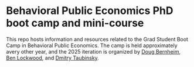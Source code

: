 # Behavioral Public Economics PhD boot camp and mini-course

This repo hosts information and resources related to the Grad Student Boot Camp in Behavioral Public Economics. The camp is held approximately avery other year, and the 2025 iteration is organized by [Doug Bernheim](https://bernheim.people.stanford.edu), [Ben Lockwood](https://benlockwood.com), and [Dmitry Taubinsky](https://www.dmitrytaubinsky.com). 
